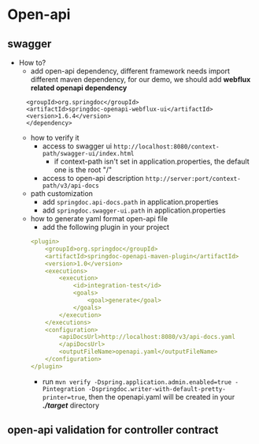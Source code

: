 # Open-api

## swagger

* How to?
  * add open-api dependency, different framework needs import different maven dependency,
  for our demo, we should add **webflux related openapi dependency**
  ```<dependency>
    <groupId>org.springdoc</groupId>
    <artifactId>springdoc-openapi-webflux-ui</artifactId>
    <version>1.6.4</version>
    </dependency>
  ```
  * how to verify it
    * access to swagger ui ```http://localhost:8080/context-path/swagger-ui/index.html```
      * if context-path isn't set in application.properties, the default one is the root "/"
    * access to open-api description ```http://server:port/context-path/v3/api-docs```
  * path customization
    * add ```springdoc.api-docs.path``` in application.properties
    * add ```springdoc.swagger-ui.path``` in application.properties
  * how to generate yaml format open-api file
    * add the following plugin in your project
    ```yaml
    <plugin>
		<groupId>org.springdoc</groupId>
		<artifactId>springdoc-openapi-maven-plugin</artifactId>
		<version>1.0</version>
		<executions>
			<execution>
				<id>integration-test</id>
				<goals>
					<goal>generate</goal>
				</goals>
			</execution>
		</executions>
		<configuration>
			<apiDocsUrl>http://localhost:8080/v3/api-docs.yaml
			</apiDocsUrl>
			<outputFileName>openapi.yaml</outputFileName>
		</configuration>
	</plugin>
    ```
    * run ```mvn verify -Dspring.application.admin.enabled=true -Pintegration -Dspringdoc.writer-with-default-pretty-printer=true```,
    then the openapi.yaml will be created in your ***./target*** directory
    
## open-api validation for controller contract